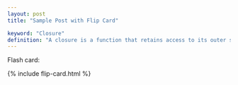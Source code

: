 ```yaml
---
layout: post
title: "Sample Post with Flip Card"

keyword: "Closure"
definition: "A closure is a function that retains access to its outer scope, even after the outer function has finished executing."
---
```


Flash card:

{% include flip-card.html %}
